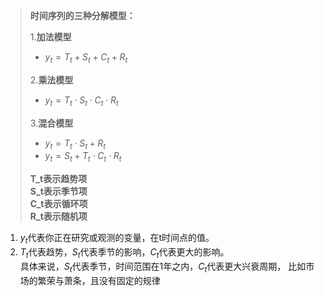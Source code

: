 >**时间序列的三种分解模型：**  
>
>1.**加法模型**  
>    *  $y_t = T_t + S_t + C_t + R_t$  
>
>2.**乘法模型**  
>    *  $y_t = T_t \cdot S_t \cdot C_t \cdot R_t$  
>
>3.**混合模型**  
>    *  $y_t = T_t \cdot S_t + R_t$  
>    *  $y_t = S_t + T_t \cdot C_t \cdot R_t$  
>
>**T_t表示趋势项**  
>**S_t表示季节项**  
>**C_t表示循环项**  
>**R_t表示随机项**

1. $y_t$代表你正在研究或观测的变量，在t时间点的值。  
2. $T_t$代表趋势，$S_t$代表季节的影响，$C_t$代表更大的影响。  
  具体来说，$S_t$代表季节，时间范围在1年之内，$C_t$代表更大兴衰周期，
  比如市场的繁荣与萧条，且没有固定的规律

